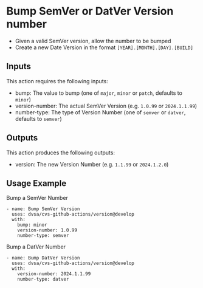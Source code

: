 # Bump SemVer or DatVer Version number

- Given a valid SemVer version, allow the number to be bumped
- Create a new Date Version in the format `[YEAR].[MONTH].[DAY].[BUILD]`

## Inputs

This action requires the following inputs:
- bump: The value to bump (one of `major`, `minor` or `patch`, defaults to `minor`)
- version-number: The actual SemVer Version (e.g. `1.0.99` or `2024.1.1.99`)
- number-type: The type of Version Number (one of `semver` or `datver`, defaults to `semver`)

## Outputs

This action produces the following outputs:
- version: The new Version Number (e.g. `1.1.99` or `2024.1.2.0`)

## Usage Example
Bump a SemVer Number
```
- name: Bump SemVer Version
  uses: dvsa/cvs-github-actions/version@develop
  with:
    bump: minor
    version-number: 1.0.99
    number-type: semver
```
Bump a DatVer Number
```
- name: Bump DatVer Version
  uses: dvsa/cvs-github-actions/version@develop
  with:
    version-number: 2024.1.1.99
    number-type: datver
```